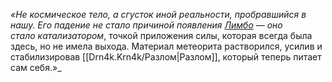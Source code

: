 _«Не космическое тело, а сгусток иной реальности, пробравшийся в нашу. Его падение не стало причиной появления [Лимбо](https://github.com/Deron4iik/Lore/blob/main/Drn4k.Krn4k/%D0%9B%D0%B8%D0%BC%D0%B1%D0%BE.md) — оно стало катализатором_, точкой приложения силы, которая всегда была здесь, но не имела выхода. Материал метеорита растворился, усилив и стабилизировав [[Drn4k.Krn4k/Разлом|Разлом]], который теперь питает сам себя.»_
